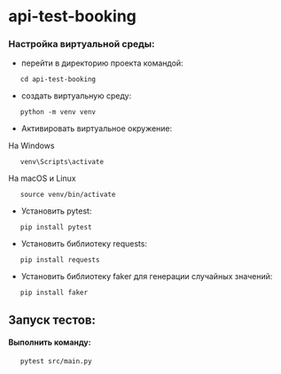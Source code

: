 # api-test-booking

### Настройка виртуальной среды:
- перейти в директорию проекта командой:
```shell
   cd api-test-booking
```
- создать виртуальную среду:
```shell
   python -m venv venv
```
- Активировать виртуальное окружение:

На Windows
```shell
   venv\Scripts\activate
```
На macOS и Linux
```shell
   source venv/bin/activate
```
- Установить pytest:
```shell
   pip install pytest
```
- Установить библиотеку requests:
```shell
   pip install requests
```
- Установить библиотеку faker для генерации случайных значений:
```shell
   pip install faker
```

## Запуск тестов:
#### Выполнить команду:
```shell
   pytest src/main.py
```
